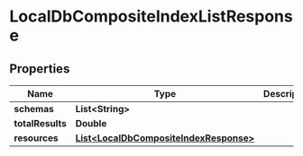

# LocalDbCompositeIndexListResponse


## Properties

| Name | Type | Description | Notes |
|------------ | ------------- | ------------- | -------------|
|**schemas** | **List&lt;String&gt;** |  |  [optional] |
|**totalResults** | **Double** |  |  [optional] |
|**resources** | [**List&lt;LocalDbCompositeIndexResponse&gt;**](LocalDbCompositeIndexResponse.md) |  |  [optional] |




